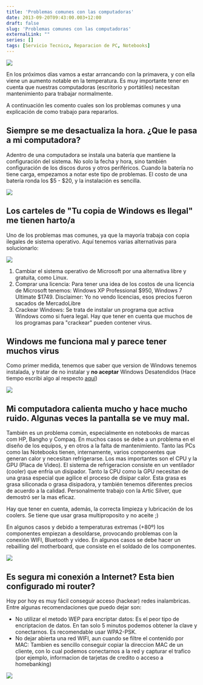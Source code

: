 ```yaml
---
title: 'Problemas comunes con las computadoras'
date: 2013-09-20T09:43:00.003+12:00
draft: false
slug: 'Problemas comunes con las computadoras'
externalLink: ""
series: []
tags: [Servicio Tecnico, Reparacion de PC, Notebooks]
---
```


[![](http://2.bp.blogspot.com/-GZL1xRaBAOg/Ujtu_7_aKpI/AAAAAAAAV_s/K8hIw7XfUD8/s200/33cba0d.jpg)](http://2.bp.blogspot.com/-GZL1xRaBAOg/Ujtu_7_aKpI/AAAAAAAAV_s/K8hIw7XfUD8/s1600/33cba0d.jpg)

En los próximos días vamos a estar arrancando con la primavera, y con ella viene un aumento notable en la temperatura. Es muy importante tener en cuenta que nuestras computadoras (escritorio y portátiles) necesitan mantenimiento para trabajar normalmente.  

A continuación les comento cuales son los problemas comunes y una explicación de como trabajo para repararlos.

## Siempre se me desactualiza la hora. ¿Que le pasa a mi computadora?

Adentro de una computadora se instala una batería que mantiene la configuración del sistema. No solo la fecha y hora, sino también configuración de los discos duros y otros periféricos. Cuando la batería no tiene carga, empezamos a notar este tipo de problemas. El costo de una batería ronda los $5 - $20, y la instalación es sencilla.  

![](http://4.bp.blogspot.com/-hVVXK6dciOw/Ujtnah4CM1I/AAAAAAAAV-0/C7G83lLIMz4/s320/625-cmos-batt1-s-.png)

## Los carteles de "Tu copia de Windows es Ilegal" me tienen harto/a

Uno de los problemas mas comunes, ya que la mayoría trabaja con copia ilegales de sistema operativo. Aquí tenemos varias alternativas para solucionarlo:  

![](http://3.bp.blogspot.com/-IkVIljdCqCk/UjtpyzqQNeI/AAAAAAAAV_I/DqRRfA8S_8I/s400/images.jpg)

1.  Cambiar el sistema operativo de Microsoft por una alternativa libre y gratuita, como Linux.
2.  Comprar una licencia: Para tener una idea de los costos de una licencia de Microsoft tenemos: Windows XP Professional $950, Windows 7 Ultimate $1749. Disclaimer: Yo no vendo licencias, esos precios fueron sacados de MercadoLibre
3.  Crackear Windows: Se trata de instalar un programa que activa Windows como si fuera legal. Hay que tener en cuenta que muchos de los programas para "crackear" pueden contener virus.

## Windows me funciona mal y parece tener muchos virus

Como primer medida, tenemos que saber que version de Windows tenemos instalada, y tratar de no instalar y **no aceptar** Windows Desatendidos (Hace tiempo escribi algo al respecto [aquí](https://blog.cristianmarquez.me/2011/02/ojo-tecnicos-hay-tabla.html))  

![](http://2.bp.blogspot.com/-KX6Y5-hGQp8/Ujtv_HBUlNI/AAAAAAAAV_4/p8EumvQG6RY/s1600/images+(1).jpg)

## Mi computadora calienta mucho y hace mucho ruido. Algunas veces la pantalla se ve muy mal.

También es un problema común, especialmente en notebooks de marcas com HP, Bangho y Compaq. En muchos casos se debe a un problema en el diseño de los equipos, y en otros a la falta de mantenimiento. Tanto las PCs como las Notebooks tienen, internamente, varios componentes que generan calor y necesitan refrigerarse. Los mas importantes son el CPU y la GPU (Placa de Video). El sistema de refrigeracion consiste en un ventilador (cooler) que enfría un disipador. Tanto la CPU como la GPU necesitan de una grasa especial que agilice el proceso de disipar calor. Esta grasa es grasa siliconada o grasa disipadora, y también tenemos diferentes precios de acuerdo a la calidad. Personalmente trabajo con la Artic Silver, que demostró ser la mas eficaz.

Hay que tener en cuenta, además, la correcta limpieza y lubricación de los coolers. Se tiene que usar grasa multiproposito y no aceite ;)

En algunos casos y debido a temperaturas extremas (+80º) los componentes empiezan a desoldarse, provocando problemas con la conexión WIFI, Bluetooth y video. En algunos casos se debe hacer un rebailling del motherboard, que consiste en el soldado de los componentes.  

![](http://4.bp.blogspot.com/-wxLdWeKeL84/Ujtr3ADT_TI/AAAAAAAAV_U/1elmDdpydbY/s320/0040.JPG)

## Es segura mi conexión a Internet? Esta bien configurado mi router?

Hoy por hoy es muy fácil conseguir acceso (hackear) redes inalambricas. Entre algunas recomendaciones que puedo dejar son:  

- No utilizar el metodo WEP para encriptar datos: Es el peor tipo de encriptacion de datos. En tan solo 5 minutos podemos obtener la clave y conectarnos. Es recomendable usar WPA2-PSK.
- No dejar abierta una red WIFI, aun cuando se filtre el contenido por MAC: Tambien es sencillo conseguir copiar la direccion MAC de un cliente, con lo cual podemos conectarnos a la red y capturar el trafico (por ejemplo, informacion de tarjetas de credito o acceso a homebanking)

[![](http://4.bp.blogspot.com/-eGhGCqhZivM/Ujtt86xjwUI/AAAAAAAAV_g/WeNnFIH_vVg/s1600/Blogger+CristianMarquez.com.ar+-+Crear+entrada+-+Google+Chrome_2013-09-19_18-34-10.png)](http://4.bp.blogspot.com/-eGhGCqhZivM/Ujtt86xjwUI/AAAAAAAAV_g/WeNnFIH_vVg/s1600/Blogger+CristianMarquez.com.ar+-+Crear+entrada+-+Google+Chrome_2013-09-19_18-34-10.png)